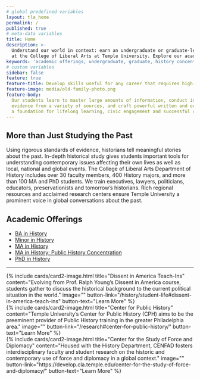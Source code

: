 ```yaml
---
# global predefined variables
layout: tla_home
permalink: /
published: true
# meta-data variables
title: Home
description: >-
  Understand our world in context: earn an undergraduate or graduate-level degree in History 
  at the College of Liberal Arts at Temple University. Explore our academic offerings and history concentration.
keywords: 'academic offerings, undergraduate, graduate, history concentration'
# custom variables
sidebar: false
feature: true
feature-title: Develop skills useful for any career that requires high-level critical thinking, wide-ranging analytical skills and great writing. 
feature-image: media/old-family-photo.png
feature-body: 
  Our students learn to master large amounts of information, conduct in-depth research, contextualize
  evidence from a variety of sources, and craft powerful written and oral arguments. These strengths are
  a foundation for lifelong learning, civic engagement and successful careers.
---
```

## More than Just Studying the Past
Using rigorous standards of evidence, historians tell meaningful stories about the past. In-depth historical study gives students important tools for understanding contemporary issues affecting their own lives as well as local, national and global events. The College of Liberal Arts Department of History includes over 30 faculty members, 400 History majors, and more than 100 MA and PhD students. We train executives, lawyers, politicians, educators, preservationists and tomorrow’s historians. Rich regional resources and acclaimed research centers ensure Temple University a prominent voice in global conversations about the past.

## Academic Offerings
- [BA in History](http://bulletin.temple.edu/undergraduate/liberal-arts/history/ba-history/)
- [Minor in History](http://bulletin.temple.edu/undergraduate/liberal-arts/history/minor-history/)
- [MA in History](http://bulletin.temple.edu/graduate/scd/cla/history-ma/)
- [MA in History: Public History Concentration](https://sites.temple.edu/centerforpublichistory/graduate-program/)
- [PhD in History](http://bulletin.temple.edu/graduate/scd/cla/history-phd/)

___

<div class="row row-wide">
  <div class="col m12 l4">{% include cards/card2-image.html 
    title="Dissent in America Teach-Ins" 
    content="Evolving from Prof. Ralph Young’s Dissent in America course, students gather to discuss the historical background to the current political situation in the world." 
    image="" 
    button-link="/history/student-life#dissent-in-america-teach-ins" 
    button-text="Learn More" %}
  </div>
  <div class="row row-wide">
    <div class="col m12 l4">{% include cards/card2-image.html 
      title="Center for Public History" 
      content="Temple University’s Center for Public History (CPH) aims to be the preeminent provider of Public History training in the greater Philadelphia area." 
      image="" 
      button-link="/research#center-for-public-history/" 
      button-text="Learn More" %}
    </div>
    <div class="row row-wide">
      <div class="col m12 l4">{% include cards/card2-image.html 
        title="Center for the Study of Force and Diplomacy" 
        content="Housed with the History Department, CENFAD fosters interdisciplinary faculty and student research on the historic and contemporary use of force and diplomacy in a global context." 
        image="" 
        button-link="https://develop.cla.temple.edu/center-for-the-study-of-force-and-diplomacy/" 
        button-text="Learn More" %}
      </div>
</div>
